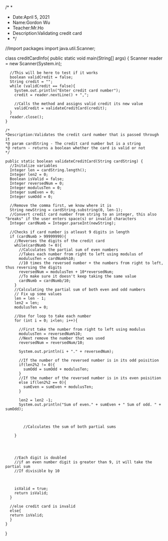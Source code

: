 /*
 * 
 * Date:April 5, 2021
 * Name:Gordon Wu
 * Teacher:Mr.Ho
 * Description:Validating credit card
 * */

//Import packages
import java.util.Scanner;

class creditCardInfo{
    public static void main(String[] args) {
      Scanner reader = new Scanner(System.in);
        
      //This will be here to test if it works
      boolean validCredit = false;
      String credit = "";
      while (validCredit == false){
        System.out.println("Enter credit card number");
        credit = reader.nextLine() + ","; 
            
        //Calls the method and assigns valid credit its new value
        validCredit = validateCreditCard(credit);
      }
      reader.close();
    }

    /*
    *Description:Validates the credit card number that is passed through it
    *@ param cardString - The credit card number but is a string  
    *@ return - returns a boolean whether the card is valid or not 
    */ 
      
    public static boolean validateCreditCard(String cardString) {    
      //Initalize variables 
      Integer len = cardString.length();
      Integer len2 = 0; 
      Boolean isValid = false;
      Integer reversedNum = 0;
      Integer modulusTen = 0; 
      Integer sumEven = 0;
      Integer sumOdd = 0;

      //Remove the comma first, we know where it is 
      String newString = cardString.substring(0, len-1);
      //Convert credit card number from string to an integer, this also "breaks" if the user enters space(s) or invalid characters
      Integer cardNumb = Integer.parseInt(newString); 
 
      //Checks if card number is atleast 9 digits in length 
      if (cardNumb > 99999999){
        //Reverses the digits of the credit card 
        while(cardNumb != 0){
          //Calculates the partial sum of even numbers
          //Takes each number from right to left using modulus of 
          modulusTen = cardNumb%10; 
          //10 times the reversed number + the numbers from right to left, thus reversing the digits
          reversedNum = modulusTen + 10*reversedNum;
          //To make sure it doesn't keep taking the same value 
          cardNumb = cardNumb/10; 
        }
        //Calculating the partial sum of both even and odd numbers
        // Fix up some values
        len = len - 1;
        len2 = len; 
        modulusTen = 0; 

        //Use for loop to take each number 
        for (int i = 0; i<len; i++){
 
          //First take the number from right to left using modulus
          modulusTen = reversedNum%10;
          //Next remove the number that was used 
          reversedNum = reversedNum/10; 

          System.out.println(i + "." + reversedNum);

          //If the number of the reversed number is in its odd poisition
          if(len2%2 != 0){
            sumOdd = sumOdd + modulusTen; 
          }
          //If the number of the reversed number is in its even poisition 
          else if(len2%2 == 0){
            sumEven = sumEven + modulusTen; 
          }
          
          len2 = len2 -1;
          System.out.println("Sum of even." + sumEven + " Sum of odd. " + sumOdd);



            //Calculates the sum of both partial sums
    
        }


          
        
        //Each digit is doubled
        //if an even number digit is greater than 9, it will take the partial sum
        //If divisible by 10


        
        isValid = true; 
        return isValid; 
      }
      
      //else credit card is invalid
      else{
      return isValid;
      }
    }
  }
      
  

     

